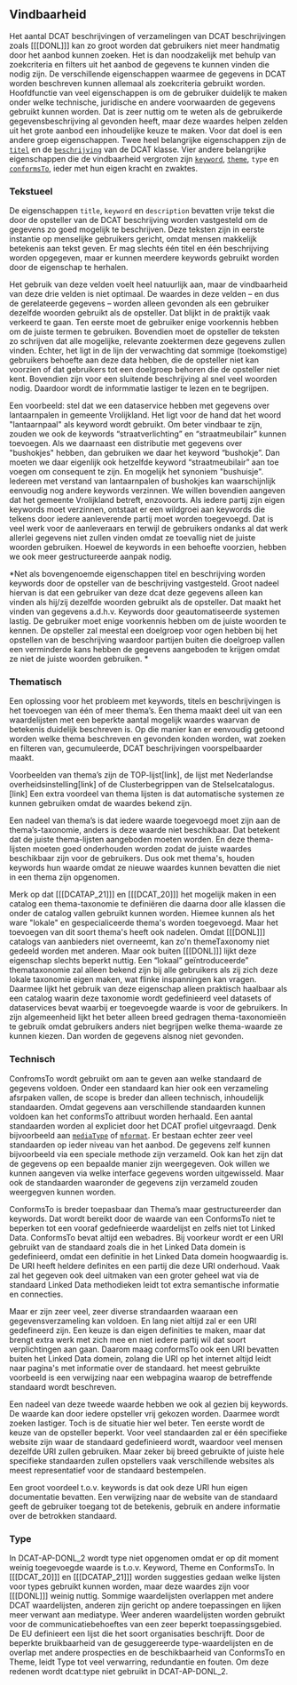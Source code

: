 ## Vindbaarheid

Het aantal DCAT beschrijvingen of verzamelingen van DCAT beschrijvingen zoals [[[DONL]]] kan zo groot worden dat gebruikers niet meer handmatig door het aanbod kunnen zoeken. Het is dan noodzakelijk met behulp van zoekcriteria en filters uit het aanbod de gegevens te kunnen vinden die nodig zijn. De verschillende eigenschappen waarmee de gegevens in DCAT worden beschreven kunnen allemaal als zoekcriteria gebruikt worden. Hoofdfunctie van veel eigenschappen is om de gebruiker duidelijk te maken onder welke technische, juridische en andere voorwaarden de gegevens gebruikt kunnen worden. Dat is zeer nuttig om te weten als de gebruikerde gegevensbeschrijving al gevonden heeft, maar deze waardes helpen zelden uit het grote aanbod een inhoudelijke keuze te maken. Voor dat doel
is een andere  groep eigenschappen. Twee heel belangrijke eigenschappen zijn de [`titel`](#dct-title) en de [`beschrijving`](#dct-description) van de DCAT klasse.  Vier andere belangrijke eigenschappen die de vindbaarheid vergroten zijn  [`keyword`](#dcat-keyword), [`theme`](#dcat-theme), `type` en [`conformsTo`](#dct-conformsTo), ieder met hun eigen kracht en zwaktes.

### Tekstueel

De eigenschappen `title`, `keyword` en `description` bevatten vrije tekst die door de opsteller van de DCAT beschrijving worden vastgesteld om de gegevens zo goed mogelijk te beschrijven. Deze teksten zijn in eerste instantie op menselijke gebruikers gericht, omdat mensen makkelijk betekenis aan tekst geven. Er mag slechts één titel en één beschrijving worden opgegeven, maar er kunnen meerdere keywords gebruikt worden door de eigenschap te herhalen. 

Het gebruik van deze velden voelt heel natuurlijk aan, maar de vindbaarheid van deze drie velden is niet optimaal. De waardes in deze velden – en dus de gerelateerde gegevens – worden alleen gevonden als een gebruiker dezelfde woorden gebruikt als de opsteller. Dat blijkt in de praktijk vaak verkeerd te gaan. Ten eerste moet de gebruiker enige voorkennis hebben om de juiste termen te gebruiken. Bovendien moet de opsteller de teksten zo schrijven dat alle mogelijke, relevante zoektermen deze gegevens zullen vinden. Echter, het ligt in de lijn der verwachting dat sommige (toekomstige) gebruikers behoefte aan deze data hebben, die de opsteller niet kan voorzien of dat gebruikers tot een doelgroep behoren die de opsteller niet kent. Bovendien zijn voor een sluitende beschrijving al snel veel woorden nodig. Daardoor wordt de informmatie lastiger te lezen en te begrijpen.

Een voorbeeld: stel dat we een dataservice hebben met gegevens over lantaarnpalen in gemeente Vrolijkland. Het ligt voor de hand dat het woord "lantaarnpaal" als keyword wordt gebruikt. Om beter vindbaar te zijn, zouden we ook de keywords “straatverlichting” en “straatmeubilair” kunnen toevoegen. Als we daarnaast een distributie met gegevens over "bushokjes" hebben, dan gebruiken we daar het keyword “bushokje”. Dan moeten we daar eigenlijk ook hetzelfde keyword “straatmeubilair” aan toe voegen om consequent te zijn. En mogelijk het synoniem "bushuisje". Iedereen met verstand van lantaarnpalen of bushokjes kan waarschijnlijk eenvoudig nog andere keywords verzinnen. We willen bovendien aangeven dat het gemeente Vrolijkland betreft, enzovoorts. Als iedere partij zijn eigen keywords moet verzinnen, ontstaat er een wildgroei aan keywords die telkens door iedere aanleverende partij moet worden toegevoegd. Dat is veel werk voor de aanleveraars en terwijl de gebruikers ondanks al dat werk allerlei gegevens niet zullen vinden omdat ze toevallig niet de juiste woorden gebruiken. Hoewel de keywords in een behoefte voorzien, hebben we ook meer gestructureerde aanpak nodig.

*Net als bovengenoemde eigenschappen titel en beschrijving worden keywords door de opsteller van de beschrijving vastgesteld. Groot nadeel hiervan is dat een gebruiker van deze dcat deze gegevens alleen kan vinden als hij/zij dezelfde woorden gebruikt als de opsteller. Dat maakt het vinden van gegevens a.d.h.v. Keywords door geautomatiseerde systemen lastig.
De gebruiker moet enige voorkennis hebben om de juiste woorden te kennen. De opsteller zal meestal een doelgroep voor ogen hebben bij het opstellen van de beschrijving waardoor partijen buiten die doelgroep vallen een verminderde kans hebben de gegevens aangeboden te krijgen omdat ze niet de juiste woorden gebruiken. *

### Thematisch

Een oplossing voor het probleem met keywords, titels en beschrijvingen is het toevoegen van één of meer thema’s. Een thema maakt deel uit van een waardelijsten met een beperkte aantal mogelijk waardes waarvan de betekenis duidelijk beschreven is. Op die manier kan er eenvoudig getoond worden welke thema beschreven en gevonden konden worden, wat zoeken en filteren van, gecumuleerde, DCAT beschrijvingen voorspelbaarder maakt. 

Voorbeelden van thema’s zijn de TOP-lijst[link], de lijst met Nederlandse overheidsinstelling[link] of de Clusterbegrippen van de Stelselcatalogus.[link] Een extra voordeel van thema lijsten is dat automatische systemen ze kunnen gebruiken omdat de waardes bekend zijn. 

Een nadeel van thema’s is dat iedere waarde toegevoegd moet zijn aan de thema’s-taxonomie, anders is deze waarde niet beschikbaar. Dat betekent dat de juiste thema-lijsten aangeboden moeten  worden. En deze thema-lijsten moeten goed onderhouden worden zodat de juiste waardes beschikbaar zijn voor de gebruikers. Dus ook met thema's, houden keywords hun waarde omdat ze nieuwe waardes kunnen bevatten die niet in een thema zijn opgenomen.

Merk op dat [[[DCATAP_21]]] en [[[DCAT_20]]] het mogelijk maken in een catalog een thema-taxonomie te definiëren die daarna door alle klassen die onder de catalog vallen gebruikt kunnen worden. Hiemee kunnen als het ware "lokale" en gespecialiceerde thema's worden toegevoegd. Maar het toevoegen van dit soort thema's heeft ook nadelen. Omdat [[[DONL]]] catalogs van aanbieders niet overneemt, kan zo'n themeTaxonomy niet gedeeld worden met anderen. Maar ook buiten [[[DONL]]] lijkt deze eigenschap slechts beperkt nuttig. Een “lokaal” geïntroduceerde” themataxonomie zal alleen bekend zijn bij alle gebruikers als zij zich deze lokale taxonomie eigen maken, wat flinke inspanningen kan vragen. Daarmee lijkt het gebruik van  deze eigenschap alleen praktisch haalbaar als een catalog waarin deze taxonomie wordt gedefinieerd veel datasets of dataservices bevat waarbij er toegevoegde waarde is voor de gebruikers. In zijn algemeenheid lijkt het beter alleen breed gedragen thema-taxonomieën te gebruik omdat gebruikers anders niet begrijpen welke thema-waarde ze kunnen kiezen. Dan worden de gegevens alsnog niet gevonden.

### Technisch

ConfromsTo wordt gebruikt om aan te geven aan welke standaard de gegevens voldoen. Onder een standaard kan hier ook een verzameling afsrpaken vallen, de scope is breder dan alleen technisch, inhoudelijk standaarden. Omdat gegevens aan verschillende standaarden kunnen voldoen kan het conformsTo attribuut worden herhaald. Een aantal standaarden worden al expliciet door het DCAT profiel uitgevraagd. Denk bijvoorbeeld aan [`mediaType`](#dcat-mediaType) of [`mformat`](#dct-format). Er bestaan echter zeer veel standaarden op ieder niveau van het aanbod. De gegevens zelf kunnen bijvoorbeeld via een speciale methode zijn verzameld. Ook kan het zijn dat de gegevens op een bepaalde manier zijn weergegeven. Ook willen we kunnen aangeven via welke interface gegevens worden uitgewisseld. Maar ook de standaarden waaronder de gegevens zijn verzameld zouden weergegven kunnen worden. 

ConformsTo is breder toepasbaar dan Thema’s maar gestructureerder dan keywords. Dat wordt bereikt door de waarde van een ConformsTo niet te beperken tot een vooraf gedefnieerde waardelijst en zelfs niet tot Linked Data. ConformsTo bevat altijd een webadres. Bij voorkeur wordt er een URI gebruikt van de standaard zoals die in het Linked Data domein is gedefinieerd, omdat een definitie in het Linked Data domein hoogwaardig is. De URI heeft heldere definites en een partij die deze URI onderhoud. Vaak zal het gegeven ook deel uitmaken van een groter geheel wat via de standaard Linked Data methodieken leidt tot extra semantische informatie en connecties.

Maar er zijn zeer veel, zeer diverse strandaarden waaraan een gegevensverzameling kan voldoen. En lang niet altijd zal er een URI gedefineerd zijn. Een keuze is dan eigen definities te maken, maar dat brengt extra werk met zich mee en niet iedere partij wil dat soort verplichtingen aan gaan. Daarom maag conformsTo ook een URI  bevatten buiten het Linked Data domein, zolang die URI op het internet altijd leidt naar pagina's met informatie over de standaard. het meest gebruikte voorbeeld is een verwijzing naar een webpagina waarop de betreffende standaard wordt beschreven.

Een nadeel van deze tweede waarde hebben we ook al gezien bij keywords. De waarde kan door iedere opsteller vrij gekozen worden. Daarmee wordt zoeken lastiger. Toch is de situatie hier wel beter. Ten eerste wordt de keuze van de opsteller beperkt. Voor veel standaarden zal er één specifieke website zijn waar de standaard gedefinieerd wordt, waardoor veel mensen dezelfde URI zullen gebruiken. Maar zeker bij breed gebruikte of juiste hele specifieke standaarden zullen opstellers vaak verschillende websites als meest representatief voor de standaard bestempelen.

Een groot voordeel t.o.v. keywords is dat ook deze URI hun eigen documentatie bevatten. Een verwijzing naar de website van de standaard geeft de gebruiker toegang tot de betekenis, gebruik en andere informatie over de betrokken standaard.

### Type

In DCAT-AP-DONL_2 wordt type niet opgenomen omdat er op dit moment weinig toegevoegde waarde is t.o.v. Keyword, Theme en ConformsTo. In [[[DCAT_20]]] en [[[DCATAP_21]]] worden suggesties gedaan welke lijsten voor types gebruikt kunnen worden, maar deze waardes zijn voor [[[DONL]]] weinig nuttig. Sommige waardelijsten overlappen met andere DCAT waardelijsten, anderen zijn gericht op andere toepassingen en lijken meer verwant aan mediatype. Weer anderen waardelijsten worden gebruikt voor de communicatiebehoeftes van een zeer beperkt toepassingsgebied. De EU definieert een lijst die het soort organisaties beschrijft. Door de beperkte bruikbaarheid van de gesuggereerde type-waardelijsten en de overlap met andere prospecties en de beschikbaarheid van ConformsTo en Theme, leidt Type tot veel verwarring, redundantie en fouten. 
Om deze redenen wordt dcat:type niet gebruikt in DCAT-AP-DONL_2.
